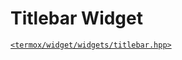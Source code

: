 # Titlebar Widget

[`<termox/widget/widgets/titlebar.hpp>`](../../../include/termox/widget/widgets/titlebar.hpp)

